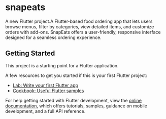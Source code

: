 # snapeats

A new Flutter project.A Flutter-based food ordering app that lets users browse menus, filter by categories, view detailed items, and customize orders with add-ons. SnapEats offers a user-friendly, responsive interface designed for a seamless ordering experience.

## Getting Started

This project is a starting point for a Flutter application.

A few resources to get you started if this is your first Flutter project:

- [Lab: Write your first Flutter app](https://docs.flutter.dev/get-started/codelab)
- [Cookbook: Useful Flutter samples](https://docs.flutter.dev/cookbook)

For help getting started with Flutter development, view the
[online documentation](https://docs.flutter.dev/), which offers tutorials,
samples, guidance on mobile development, and a full API reference.
